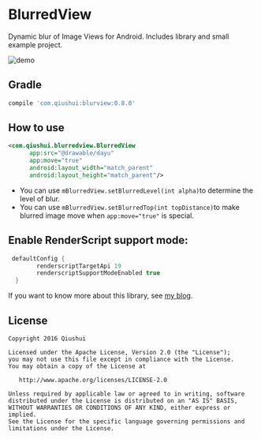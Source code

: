 # BlurredView

Dynamic blur of Image Views for Android. 
Includes library and small example project.

![demo][1]

## Gradle

```Groovy
compile 'com.qiushui:blurview:0.8.0'
```

## How to use 

```XML
<com.qiushui.blurredview.BlurredView
      app:src="@drawable/dayu"
      app:move="true"
      android:layout_width="match_parent"
      android:layout_height="match_parent"/>
```

* You can use `mBlurredView.setBlurredLevel(int alpha)`to determine the level of blur.
* You can use `mBlurredView.setBlurredTop(int topDistance)`to make blurred image move when `app:move="true"` is special.

## Enable RenderScript support mode:

```Groovy
 defaultConfig {
        renderscriptTargetApi 19
        renderscriptSupportModeEnabled true
  }
```

If you want to know more about this library, see [my blog][2].

License
-------

    Copyright 2016 Qiushui

    Licensed under the Apache License, Version 2.0 (the "License");
    you may not use this file except in compliance with the License.
    You may obtain a copy of the License at

       http://www.apache.org/licenses/LICENSE-2.0

    Unless required by applicable law or agreed to in writing, software
    distributed under the License is distributed on an "AS IS" BASIS,
    WITHOUT WARRANTIES OR CONDITIONS OF ANY KIND, either express or implied.
    See the License for the specific language governing permissions and
    limitations under the License.


[1]: https://github.com/wl9739/BlurredView/blob/master/Gif/demo.gif
[2]: http://wl9739.github.io/2016/07/14/%E6%95%99%E4%BD%A0%E4%B8%80%E5%88%86%E9%92%9F%E5%AE%9E%E7%8E%B0%E6%A8%A1%E7%B3%8A%E6%95%88%E6%9E%9C/
